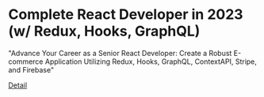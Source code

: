 # Complete React Developer in 2023 (w/ Redux, Hooks, GraphQL)

"Advance Your Career as a Senior React Developer: Create a Robust E-commerce Application Utilizing Redux, Hooks, GraphQL, ContextAPI, Stripe, and Firebase" 

[Detail](https://eduitfree.com/vCtk)